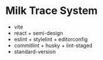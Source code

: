 # Milk Trace System

- vite
- react + semi-design
- eslint + stylelint + editorconfig
- commitlint + husky + lint-staged
- standard-version
